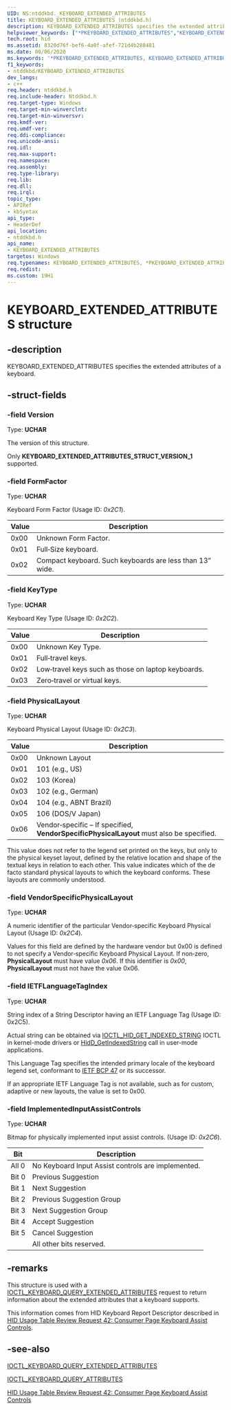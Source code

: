 ```yaml
---
UID: NS:ntddkbd._KEYBOARD_EXTENDED_ATTRIBUTES
title: KEYBOARD_EXTENDED_ATTRIBUTES (ntddkbd.h)
description: KEYBOARD_EXTENDED_ATTRIBUTES specifies the extended attributes of a keyboard.
helpviewer_keywords: ["*PKEYBOARD_EXTENDED_ATTRIBUTES","KEYBOARD_EXTENDED_ATTRIBUTES","KEYBOARD_EXTENDED_ATTRIBUTES structure [Human Input Devices]","PKEYBOARD_EXTENDED_ATTRIBUTES","PKEYBOARD_EXTENDED_ATTRIBUTES structure pointer [Human Input Devices]","hid.keyboard_extended_attributes","ntddkbd/KEYBOARD_EXTENDED_ATTRIBUTES","ntddkbd/PKEYBOARD_EXTENDED_ATTRIBUTES"]
tech.root: hid
ms.assetid: 8320d76f-bef6-4a0f-afef-721d4b288481
ms.date: 08/06/2020
ms.keywords: '*PKEYBOARD_EXTENDED_ATTRIBUTES, KEYBOARD_EXTENDED_ATTRIBUTES, KEYBOARD_EXTENDED_ATTRIBUTES structure [Human Input Devices], PKEYBOARD_EXTENDED_ATTRIBUTES, PKEYBOARD_EXTENDED_ATTRIBUTES structure pointer [Human Input Devices], hid.KEYBOARD_EXTENDED_ATTRIBUTES, ntddkbd/KEYBOARD_EXTENDED_ATTRIBUTES, ntddkbd/PKEYBOARD_EXTENDED_ATTRIBUTES'
f1_keywords:
- ntddkbd/KEYBOARD_EXTENDED_ATTRIBUTES
dev_langs:
- c++
req.header: ntddkbd.h
req.include-header: Ntddkbd.h
req.target-type: Windows
req.target-min-winverclnt: 
req.target-min-winversvr: 
req.kmdf-ver: 
req.umdf-ver: 
req.ddi-compliance: 
req.unicode-ansi: 
req.idl: 
req.max-support: 
req.namespace: 
req.assembly: 
req.type-library: 
req.lib: 
req.dll: 
req.irql: 
topic_type:
- APIRef
- kbSyntax
api_type:
- HeaderDef
api_location:
- ntddkbd.h
api_name:
- KEYBOARD_EXTENDED_ATTRIBUTES
targetos: Windows
req.typenames: KEYBOARD_EXTENDED_ATTRIBUTES, *PKEYBOARD_EXTENDED_ATTRIBUTES
req.redist: 
ms.custom: 19H1
---
```


# KEYBOARD_EXTENDED_ATTRIBUTES structure

## -description

KEYBOARD_EXTENDED_ATTRIBUTES specifies the extended attributes of a keyboard.

## -struct-fields

### -field Version

Type: **UCHAR**

The version of this structure.

Only **KEYBOARD_EXTENDED_ATTRIBUTES_STRUCT_VERSION_1** supported.

### -field FormFactor

Type: **UCHAR**

Keyboard Form Factor (Usage ID: *0x2C1*).

| Value | Description                                              |
|-------|----------------------------------------------------------|
| 0x00  | Unknown Form Factor.                                     |
| 0x01  | Full‐Size keyboard.                                      |
| 0x02  | Compact keyboard. Such keyboards are less than 13” wide. |

### -field KeyType

Type: **UCHAR**

Keyboard Key Type (Usage ID: *0x2C2*).

| Value | Description                                        |
|-------|----------------------------------------------------|
| 0x00  | Unknown Key Type.                                  |
| 0x01  | Full‐travel keys.                                  |
| 0x02  | Low‐travel keys such as those on laptop keyboards. |
| 0x03  | Zero‐travel or virtual keys.                       |

### -field PhysicalLayout

Type: **UCHAR**

Keyboard Physical Layout (Usage ID: *0x2C3*).

| Value | Description                                                                              |
|-------|------------------------------------------------------------------------------------------|
| 0x00  | Unknown Layout                                                                           |
| 0x01  | 101 (e.g., US)                                                                           |
| 0x02  | 103 (Korea)                                                                              |
| 0x03  | 102 (e.g., German)                                                                       |
| 0x04  | 104 (e.g., ABNT Brazil)                                                                  |
| 0x05  | 106 (DOS/V Japan)                                                                        |
| 0x06  | Vendor‐specific – If specified, **VendorSpecificPhysicalLayout** must also be specified. |

This value does not refer to the legend set printed on the keys, but only to the physical keyset layout, defined by the relative location and shape of the textual keys in relation to each other. This value indicates which of the de facto standard physical layouts to which the keyboard conforms. These layouts are commonly understood. 

### -field VendorSpecificPhysicalLayout

Type: **UCHAR**

A numeric identifier of the particular Vendor‐specific Keyboard Physical Layout (Usage ID: *0x2C4*).

Values for this field are defined by the hardware vendor but 0x00 is defined to not specify a Vendor‐specific Keyboard Physical Layout. If non‐zero, **PhysicalLayout** must have value *0x06*. If this identifier is *0x00*, **PhysicalLayout** must not have the value 0x06.

### -field IETFLanguageTagIndex

Type: **UCHAR**

String index of a String Descriptor having an IETF Language Tag (Usage ID: 0x2C5).

Actual string can be obtained via [IOCTL_HID_GET_INDEXED_STRING](https://docs.microsoft.com/windows-hardware/drivers/ddi/hidclass/ni-hidclass-ioctl_hid_get_indexed_string) IOCTL in kernel-mode drivers or [HidD_GetIndexedString](https://docs.microsoft.com/en-us/windows-hardware/drivers/ddi/hidsdi/nf-hidsdi-hidd_getindexedstring) call in user-mode applications.

This Language Tag specifies the intended primary locale of the keyboard legend set, conformant to [IETF BCP 47](https://www.rfc-editor.org/rfc/bcp/bcp47.txt) or its successor.

If an appropriate IETF Language Tag is not available, such as for custom, adaptive or new layouts, the value is set to 0x00.

### -field ImplementedInputAssistControls

Type: **UCHAR**

Bitmap for physically implemented input assist controls. (Usage ID: *0x2C6*).

| Bit   | Description                                        |
|-------|----------------------------------------------------|
| All 0 | No Keyboard Input Assist controls are implemented. |
| Bit 0 | Previous Suggestion                                |
| Bit 1 | Next Suggestion                                    |
| Bit 2 | Previous Suggestion Group                          |
| Bit 3 | Next Suggestion Group                              |
| Bit 4 | Accept Suggestion                                  |
| Bit 5 | Cancel Suggestion                                  |
|       | All other bits reserved.                           |

## -remarks

This structure is used with a [IOCTL_KEYBOARD_QUERY_EXTENDED_ATTRIBUTES](ni-ntddkbd-ioctl_keyboard_query_extended_attributes.md) request to return information about the extended attributes that a keyboard supports.

This information comes from HID Keyboard Report Descriptor described in [HID Usage Table Review Request 42: Consumer Page Keyboard Assist Controls](https://www.usb.org/sites/default/files/hutrr42c_0.pdf).

## -see-also

[IOCTL_KEYBOARD_QUERY_EXTENDED_ATTRIBUTES](ni-ntddkbd-ioctl_keyboard_query_extended_attributes.md)

[IOCTL_KEYBOARD_QUERY_ATTRIBUTES](ni-ntddkbd-ioctl_keyboard_query_attributes.md)

[HID Usage Table Review Request 42: Consumer Page Keyboard Assist Controls](https://www.usb.org/sites/default/files/hutrr42c_0.pdf)